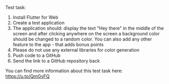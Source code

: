 Test task:

1. Install Flutter for Web
2. Create a test application
3. The application should: display the text "Hey there" in the middle of the screen and after clicking anywhere on the screen a background color should be changed to a random color. You can also add any other feature to the app - that adds bonus points
4. Please do not use any external libraries for color generation
5. Push code to a GitHub
6. Send the link to a GitHub repository back

You can find more information about this test task here: https://u.to/QmGvFQ